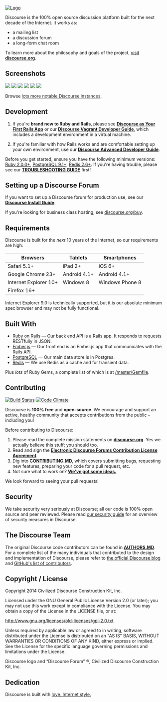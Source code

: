 <a href="http://www.discourse.org/">![Logo](images/discourse.png)</a>

Discourse is the 100% open source discussion platform built for the next decade of the Internet. It works as:

- a mailing list
- a discussion forum
- a long-form chat room

To learn more about the philosophy and goals of the project, [visit **discourse.org**](http://www.discourse.org).

## Screenshots

[![](https://raw.githubusercontent.com/discourse/discourse-docimages/master/readme/boing-boing-latest-small2.png)](http://bbs.boingboing.net)
[![](https://raw.githubusercontent.com/discourse/discourse-docimages/master/readme/how-to-geek-profile-small2.png)](http://discuss.howtogeek.com)
[![](https://raw.githubusercontent.com/discourse/discourse-docimages/master/readme/new-relic-categories-small2.png)](http://discuss.newrelic.com)
[![](https://raw.githubusercontent.com/discourse/discourse-docimages/master/readme/turtle-rock-topic-small2.jpg)](https://talk.turtlerockstudios.com/)
[![](https://raw.githubusercontent.com/discourse/discourse-docimages/master/readme/nexus-7-mobile-discourse-small3.png)](http://discuss.atom.io)
[![](https://raw.githubusercontent.com/discourse/discourse-docimages/master/readme/iphone-5s-mobile-discourse-small4.png)](http://discourse.soylent.me)

Browse [lots more notable Discourse instances](http://www.discourse.org/faq/customers/).

## Development

1. If you're **brand new to Ruby and Rails**, please see [**Discourse as Your First Rails App**](http://blog.discourse.org/2013/04/discourse-as-your-first-rails-app/) or our [**Discourse Vagrant Developer Guide**](docs/VAGRANT.md), which includes a development environment in a virtual machine.

2. If you're familiar with how Rails works and are comfortable setting up your own environment, use our [**Discourse Advanced Developer Guide**](docs/DEVELOPER-ADVANCED.md).

Before you get started, ensure you have the following minimum versions: [Ruby 2.0.0+](http://www.ruby-lang.org/en/downloads/), [PostgreSQL 9.1+](http://www.postgresql.org/download/), [Redis 2.6+](http://redis.io/download). If you're having trouble, please see our [**TROUBLESHOOTING GUIDE**](docs/TROUBLESHOOTING.md) first!

## Setting up a Discourse Forum

If you want to set up a Discourse forum for production use, see our [**Discourse Install Guide**](docs/INSTALL.md).

If you're looking for business class hosting, see [discourse.org/buy](http://www.discourse.org/buy/).

## Requirements

Discourse is built for the *next* 10 years of the Internet, so our requirements are high:

| Browsers | Tablets |  Smartphones |
| -------- | ------- | ----------- |
| Safari 5.1+| iPad 2+ |  iOS 6+ |
| Google Chrome 23+ |  Android 4.1+ | Android 4.1+ |
| Internet Explorer 10+ | Windows 8 | Windows Phone 8 |
| Firefox 16+ | |

Internet Explorer 9.0 is technically supported, but it is our absolute minimum spec browser and may not be fully functional.

## Built With

- [Ruby on Rails](https://github.com/rails/rails) &mdash; Our back end API is a Rails app. It responds to requests RESTfully in JSON.
- [Ember.js](https://github.com/emberjs/ember.js) &mdash; Our front end is an Ember.js app that communicates with the Rails API.
- [PostgreSQL](http://www.postgresql.org/) &mdash; Our main data store is in Postgres.
- [Redis](http://redis.io/) &mdash; We use Redis as a cache and for transient data.

Plus *lots* of Ruby Gems, a complete list of which is at [/master/Gemfile](https://github.com/discourse/discourse/blob/master/Gemfile).

## Contributing

[![Build Status](https://travis-ci.org/discourse/discourse.svg)](https://travis-ci.org/discourse/discourse)
[![Code Climate](https://codeclimate.com/github/discourse/discourse.svg)](https://codeclimate.com/github/discourse/discourse)

Discourse is **100% free** and **open-source**. We encourage and support an active, healthy community that
accepts contributions from the public &ndash; including you!

Before contributing to Discourse:

1. Please read the complete mission statements on [**discourse.org**](http://www.discourse.org). Yes we actually believe this stuff; you should too.
2. Read and sign the [**Electronic Discourse Forums Contribution License Agreement**](http://discourse.org/cla).
3. Dig into [**CONTRIBUTING.MD**](CONTRIBUTING.md), which covers submitting bugs, requesting new features, preparing your code for a pull request, etc.
4. Not sure what to work on? [**We've got some ideas.**](http://meta.discourse.org/t/so-you-want-to-help-out-with-discourse/3823)

We look forward to seeing your pull requests!

## Security

We take security very seriously at Discourse; all our code is 100% open source and peer reviewed. Please read [our security guide](https://github.com/discourse/discourse/blob/master/docs/SECURITY.md) for an overview of security measures in Discourse.

## The Discourse Team

The original Discourse code contributors can be found in [**AUTHORS.MD**](docs/AUTHORS.md). For a complete list of the many individuals that contributed to the design and implementation of Discourse, please refer to [the official Discourse blog](http://blog.discourse.org/2013/02/the-discourse-team/) and [GitHub's list of contributors](https://github.com/discourse/discourse/contributors).


## Copyright / License

Copyright 2014 Civilized Discourse Construction Kit, Inc.

Licensed under the GNU General Public License Version 2.0 (or later);
you may not use this work except in compliance with the License.
You may obtain a copy of the License in the LICENSE file, or at:

   http://www.gnu.org/licenses/old-licenses/gpl-2.0.txt

Unless required by applicable law or agreed to in writing, software
distributed under the License is distributed on an "AS IS" BASIS,
WITHOUT WARRANTIES OR CONDITIONS OF ANY KIND, either express or implied.
See the License for the specific language governing permissions and
limitations under the License.

Discourse logo and “Discourse Forum” ®, Civilized Discourse Construction Kit, Inc.

## Dedication

Discourse is built with [love, Internet style.](http://www.youtube.com/watch?v=Xe1TZaElTAs)
